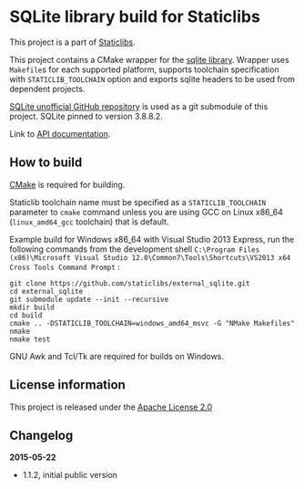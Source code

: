 SQLite library build for Staticlibs
===================================

This project is a part of [Staticlibs](http://staticlibs.net/).

This project contains a CMake wrapper for the [sqlite library](https://www.sqlite.org/). 
Wrapper uses `Makefile`s for each supported platform, supports toolchain specification
with `STATICLIB_TOOLCHAIN` option and exports sqlite headers to be used from dependent projects.

[SQLite unofficial GitHub repository](https://github.com/mackyle/sqlite) is used as a git submodule of this project.
SQLite pinned to version 3.8.8.2.

Link to [API documentation](http://log4cplus.sourceforge.net/docs/html/).

How to build
------------

[CMake](http://cmake.org/) is required for building.

Staticlib toolchain name must be specified as a `STATICLIB_TOOLCHAIN` parameter to `cmake` command
unless you are using GCC on Linux x86_64 (`linux_amd64_gcc` toolchain) that is default.

Example build for Windows x86_64 with Visual Studio 2013 Express, run the following commands 
from the development shell `C:\Program Files (x86)\Microsoft Visual Studio 12.0\Common7\Tools\Shortcuts\VS2013 x64 Cross Tools Command Prompt` :

    git clone https://github.com/staticlibs/external_sqlite.git
    cd external_sqlite
    git submodule update --init --recursive
    mkdir build
    cd build
    cmake .. -DSTATICLIB_TOOLCHAIN=windows_amd64_msvc -G "NMake Makefiles"
    nmake
    nmake test

GNU Awk and Tcl/Tk are required for builds on Windows.

License information
-------------------

This project is released under the [Apache License 2.0](http://www.apache.org/licenses/LICENSE-2.0)

Changelog
---------

**2015-05-22**

 * 1.1.2, initial public version
